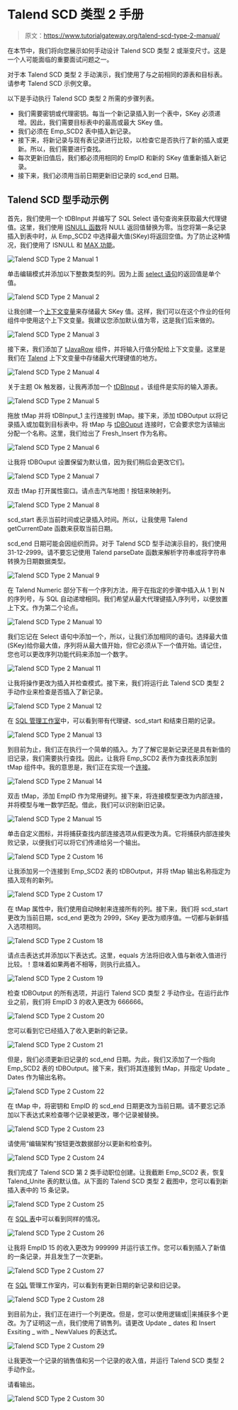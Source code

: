 # Talend SCD 类型 2 手册

> 原文：<https://www.tutorialgateway.org/talend-scd-type-2-manual/>

在本节中，我们将向您展示如何手动设计 Talend SCD 类型 2 或渐变尺寸。这是一个人可能面临的重要面试问题之一。

对于本 Talend SCD 类型 2 手动演示，我们使用了与之前相同的源表和目标表。请参考 Talend SCD 示例文章。

以下是手动执行 Talend SCD 类型 2 所需的步骤列表。

*   我们需要密钥或代理密钥。每当一个新记录插入到一个表中，SKey 必须递增。因此，我们需要目标表中的最高或最大 SKey 值。
*   我们必须在 Emp_SCD2 表中插入新记录。
*   接下来，将新记录与现有表记录进行比较，以检查它是否执行了新的插入或更新。所以，我们需要进行查找。
*   每次更新旧值后，我们都必须用相同的 EmpID 和新的 SKey 值重新插入新记录。
*   接下来，我们必须用当前日期更新旧记录的 scd_end 日期。

## Talend SCD 型手动示例

首先，我们使用一个 tDBInput 并编写了 SQL Select 语句查询来获取最大代理键值。这里，我们使用 [ISNULL 函数](https://www.tutorialgateway.org/sql-isnull/)将 NULL 返回值替换为零。当您将第一条记录插入到表中时，从 Emp_SCD2 中选择最大值(SKey)将返回空值。为了防止这种情况，我们使用了 ISNULL 和 [MAX 功能](https://www.tutorialgateway.org/sql-max-function/)。

![Talend SCD Type 2 Manual 1](img/a48d7e2fa2677463a0bacba03114eec3.png)

单击编辑模式并添加以下整数类型的列。因为上面 [select 语句](https://www.tutorialgateway.org/sql-select-statement/)的返回值是单个值。

![Talend SCD Type 2 Manual 2](img/203c13520e4992c5630484214ba94af2.png)

让我创建一个[上下文变量](https://www.tutorialgateway.org/create-a-global-context-group-in-talend/)来存储最大 SKey 值。这样，我们可以在这个作业的任何组件中使用这个上下文变量。我建议您添加默认值为零，这是我们后来做的。

![Talend SCD Type 2 Manual 3](img/0d2b876034fb118812f2b86c28238df3.png)

接下来，我们添加了 [tJavaRow](https://www.tutorialgateway.org/talend-tjavarow/) 组件，并将输入行值分配给上下文变量。这里是我们在 [Talend](https://www.tutorialgateway.org/talend-tutorial/) 上下文变量中存储最大代理键值的地方。

![Talend SCD Type 2 Manual 4](img/f559dbff75ffb01efa522c0aa7f10b76.png)

关于主题 Ok 触发器，让我再添加一个 [tDBInput](https://www.tutorialgateway.org/export-database-table-to-text-file-in-talend/) 。该组件是实际的输入源表。

![Talend SCD Type 2 Manual 5](img/d2cb057ca4581bbeeac7e68629b15c1f.png)

拖放 tMap 并将 tDBInput_1 主行连接到 tMap。接下来，添加 tDBOutput 以将记录插入或加载到目标表中。将 tMap 与 [tDBOuput](https://www.tutorialgateway.org/talend-load-data-from-text-file-into-database/) 连接时，它会要求您为该输出分配一个名称。这里，我们给出了 Fresh_Insert 作为名称。

![Talend SCD Type 2 Manual 6](img/a510c777e118a6f22e5d1e3ff8ed867c.png)

让我将 tDBOuput 设置保留为默认值，因为我们稍后会更改它们。

![Talend SCD Type 2 Manual 7](img/7fecd54424aa4ba71f2f49b6685846ca.png)

双击 tMap 打开属性窗口。请点击汽车地图！按钮来映射列。

![Talend SCD Type 2 Manual 8](img/a0d4940816c1f4b00645c9a15c784686.png)

scd_start 表示当前时间或记录插入时间。所以，让我使用 Talend getCurrentDate 函数来获取当前日期。

scd_end 日期可能会因组织而异。对于 Talend SCD 型手动演示目的，我们使用 31-12-2999。请不要忘记使用 Talend parseDate 函数来解析字符串或将字符串转换为日期数据类型。

![Talend SCD Type 2 Manual 9](img/083f879ec7e833af4f6149006afdcbe7.png)

在 Talend Numeric 部分下有一个序列方法，用于在指定的步骤中插入从 1 到 N 的序列号，与 SQL 自动递增相同。我们希望从最大代理键插入序列号，以便放置上下文。作为第二个论点。

![Talend SCD Type 2 Manual 10](img/2b999bf62c8bff096f789542f156bf77.png)

我们忘记在 Select 语句中添加一个，所以，让我们添加相同的语句。选择最大值(SKey)给你最大值，序列将从最大值开始，但它必须从下一个值开始。请记住，您也可以更改序列功能代码来添加一个数字。

![Talend SCD Type 2 Manual 11](img/cfb688a6778c0d639bbd83f0fec6021c.png)

让我将操作更改为插入并检查模式。接下来，我们将运行此 Talend SCD 类型 2 手动作业来检查是否插入了新记录。

![Talend SCD Type 2 Manual 12](img/337ae8ef52bc209d0895ffbc23a81a60.png)

在 [SQL 管理工作室](https://www.tutorialgateway.org/sql-server-management-studio/)中，可以看到带有代理键、scd_start 和结束日期的记录。

![Talend SCD Type 2 Manual 13](img/e684babdb5bf31bd1a131752cc6a8b75.png)

到目前为止，我们正在执行一个简单的插入。为了了解它是新记录还是具有新值的旧记录，我们需要执行查找。因此，让我将 Emp_SCD2 表作为查找表添加到 tMap 组件中。我的意思是，我们正在实现一个[连接](https://www.tutorialgateway.org/talend-tmap-joins/)。

![Talend SCD Type 2 Manual 14](img/c5122534a1a3f63d4a4499f5bc690bf7.png)

双击 tMap，添加 EmpID 作为常用键列。接下来，将连接模型更改为内部连接，并将模型与唯一数学匹配。借此，我们可以识别新旧记录。

![Talend SCD Type 2 Manual 15](img/678ee260e6b110718c84ebe32f2cecf6.png)

单击自定义图标，并将捕获查找内部连接选项从假更改为真。它将捕获内部连接失败记录，以便我们可以将它们传递给另一个输出。

![Talend SCD Type 2 Custom 16](img/e2afaf8b78cd167f58781a6a37365283.png)

让我添加另一个连接到 Emp_SCD2 表的 tDBOutput，并将 tMap 输出名称指定为插入现有的新列。

![Talend SCD Type 2 Custom 17](img/ca86f136c289effc2c4ab13c266e5297.png)

在 tMap 属性中，我们使用自动映射来连接所有的列。接下来，我们将 scd_start 更改为当前日期，scd_end 更改为 2999，SKey 更改为顺序值。一切都与新鲜插入选项相同。

![Talend SCD Type 2 Custom 18](img/dab07ab73fb9741d4b1dfe7ef13f8782.png)

请点击表达式并添加以下表达式。这里，equals 方法将旧收入值与新收入值进行比较。！意味着如果两者不相等，则执行此插入。

![Talend SCD Type 2 Custom 19](img/76dd88addbe18ef7f03eed064e87b6bc.png)

检查 tDBOutput 的所有选项，并运行 Talend SCD 类型 2 手动作业。在运行此作业之前，我们将 EmpID 3 的收入更改为 666666。

![Talend SCD Type 2 Custom 20](img/7cd6c62f2531a358a33ffa9f02d24ad0.png)

您可以看到它已经插入了收入更新的新记录。

![Talend SCD Type 2 Custom 21](img/b405e8772769f1a88c873c6d329ed3b3.png)

但是，我们必须更新旧记录的 scd_end 日期。为此，我们又添加了一个指向 Emp_SCD2 表的 tDBOutput。接下来，我们将其连接到 tMap，并指定 Update _ Dates 作为输出名称。

![Talend SCD Type 2 Custom 22](img/8e79e618b851763b165072429da937de.png)

在 tMap 中，将密钥和 EmpID 的 scd_end 日期更改为当前日期。请不要忘记添加以下表达式来检查哪个记录被更改，哪个记录被替换。

![Talend SCD Type 2 Custom 23](img/12095e51b38d3300653c73e26d8f279e.png)

请使用“编辑架构”按钮更改数据部分以更新和检查列。

![Talend SCD Type 2 Custom 24](img/c35467a354e43d138ad1c4f111277278.png)

我们完成了 Talend SCD 第 2 类手动职位创建。让我截断 Emp_SCD2 表，恢复 Talend_Unite 表的默认值。从下面的 Talend SCD 类型 2 截图中，您可以看到新插入表中的 15 条记录。

![Talend SCD Type 2 Custom 25](img/6df3861e773e80ed823d7a841a30432d.png)

在 [SQL 表](https://www.tutorialgateway.org/sql-create-table/)中可以看到同样的情况。

![Talend SCD Type 2 Custom 26](img/80390aae0cd837903a3aa201dc5e77cd.png)

让我将 EmpID 15 的收入更改为 999999 并运行该工作。您可以看到插入了新值的一条记录，并且发生了一次更新。

![Talend SCD Type 2 Custom 27](img/8867b9d5299de8bee9ab60cf9caeae0c.png)

在 [SQL](https://www.tutorialgateway.org/sql/) 管理工作室内，可以看到有更新日期的新记录和旧记录。

![Talend SCD Type 2 Custom 28](img/eab7c63698c75be7c9e532e42b2b74ac.png)

到目前为止，我们正在进行一个列更改。但是，您可以使用逻辑或||来捕获多个更改。为了证明这一点，我们使用了销售列。请更改 Update _ dates 和 Insert Exsiting _ with _ NewValues 的表达式。

![Talend SCD Type 2 Custom 29](img/789f79de8eea219e4c11b077c816b277.png)

让我更改一个记录的销售值和另一个记录的收入值，并运行 Talend SCD 类型 2 手动作业。

请看输出。

![Talend SCD Type 2 Custom 30](img/e5a43d6922f4d3ab86725b3125f43f4a.png)